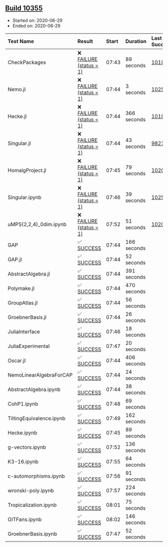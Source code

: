 ## [Build 10355](https://oscarci.mathematik.uni-kl.de/job/oscar/10355/)

* Started on: 2020-06-29
* Ended on: 2020-06-29

| Test Name    | Result | Start | Duration | Last Success | First Failure |
|:-------------|:-------|:------|:---------|:-------------|:--------------|
| CheckPackages | ❌ [FAILURE (status = 1)](https://oscarci.mathematik.uni-kl.de/job/oscar/10355/artifact/logs/build-10355/CheckPackages.log) | 07:43 | 89 seconds | [10197](https://oscarci.mathematik.uni-kl.de/job/oscar/10197/) | [10198](https://oscarci.mathematik.uni-kl.de/job/oscar/10198/) |
| Nemo.jl | ❌ [FAILURE (status = 1)](https://oscarci.mathematik.uni-kl.de/job/oscar/10355/artifact/logs/build-10355/Nemo.jl.log) | 07:44 | 3 seconds | [10252](https://oscarci.mathematik.uni-kl.de/job/oscar/10252/) | [10253](https://oscarci.mathematik.uni-kl.de/job/oscar/10253/) |
| Hecke.jl | ❌ [FAILURE (status = 1)](https://oscarci.mathematik.uni-kl.de/job/oscar/10355/artifact/logs/build-10355/Hecke.jl.log) | 07:44 | 366 seconds | [10197](https://oscarci.mathematik.uni-kl.de/job/oscar/10197/) | [10198](https://oscarci.mathematik.uni-kl.de/job/oscar/10198/) |
| Singular.jl | ❌ [FAILURE (status = 1)](https://oscarci.mathematik.uni-kl.de/job/oscar/10355/artifact/logs/build-10355/Singular.jl.log) | 07:44 | 43 seconds | [9821](https://oscarci.mathematik.uni-kl.de/job/oscar/9821/) | [9822](https://oscarci.mathematik.uni-kl.de/job/oscar/9822/) |
| HomalgProject.jl | ❌ [FAILURE (status = 1)](https://oscarci.mathematik.uni-kl.de/job/oscar/10355/artifact/logs/build-10355/HomalgProject.jl.log) | 07:45 | 79 seconds | [10209](https://oscarci.mathematik.uni-kl.de/job/oscar/10209/) | [10210](https://oscarci.mathematik.uni-kl.de/job/oscar/10210/) |
| Singular.ipynb | ❌ [FAILURE (status = 1)](https://oscarci.mathematik.uni-kl.de/job/oscar/10355/artifact/logs/build-10355/Singular.ipynb.log) | 07:46 | 39 seconds | [10252](https://oscarci.mathematik.uni-kl.de/job/oscar/10252/) | [10253](https://oscarci.mathematik.uni-kl.de/job/oscar/10253/) |
| uMPS(2,2,4)_0dim.ipynb | ❌ [FAILURE (status = 1)](https://oscarci.mathematik.uni-kl.de/job/oscar/10355/artifact/logs/build-10355/uMPS-2-2-4-_0dim.ipynb.log) | 07:52 | 51 seconds | [10209](https://oscarci.mathematik.uni-kl.de/job/oscar/10209/) | [10210](https://oscarci.mathematik.uni-kl.de/job/oscar/10210/) |
| GAP | ✅ [SUCCESS](https://oscarci.mathematik.uni-kl.de/job/oscar/10355/artifact/logs/build-10355/GAP.log) | 07:44 | 166 seconds |  |  |
| GAP.jl | ✅ [SUCCESS](https://oscarci.mathematik.uni-kl.de/job/oscar/10355/artifact/logs/build-10355/GAP.jl.log) | 07:44 | 52 seconds |  |  |
| AbstractAlgebra.jl | ✅ [SUCCESS](https://oscarci.mathematik.uni-kl.de/job/oscar/10355/artifact/logs/build-10355/AbstractAlgebra.jl.log) | 07:44 | 391 seconds |  |  |
| Polymake.jl | ✅ [SUCCESS](https://oscarci.mathematik.uni-kl.de/job/oscar/10355/artifact/logs/build-10355/Polymake.jl.log) | 07:44 | 470 seconds |  |  |
| GroupAtlas.jl | ✅ [SUCCESS](https://oscarci.mathematik.uni-kl.de/job/oscar/10355/artifact/logs/build-10355/GroupAtlas.jl.log) | 07:44 | 56 seconds |  |  |
| GroebnerBasis.jl | ✅ [SUCCESS](https://oscarci.mathematik.uni-kl.de/job/oscar/10355/artifact/logs/build-10355/GroebnerBasis.jl.log) | 07:44 | 26 seconds |  |  |
| JuliaInterface | ✅ [SUCCESS](https://oscarci.mathematik.uni-kl.de/job/oscar/10355/artifact/logs/build-10355/JuliaInterface.log) | 07:46 | 18 seconds |  |  |
| JuliaExperimental | ✅ [SUCCESS](https://oscarci.mathematik.uni-kl.de/job/oscar/10355/artifact/logs/build-10355/JuliaExperimental.log) | 07:47 | 20 seconds |  |  |
| Oscar.jl | ✅ [SUCCESS](https://oscarci.mathematik.uni-kl.de/job/oscar/10355/artifact/logs/build-10355/Oscar.jl.log) | 07:44 | 406 seconds |  |  |
| NemoLinearAlgebraForCAP | ✅ [SUCCESS](https://oscarci.mathematik.uni-kl.de/job/oscar/10355/artifact/logs/build-10355/NemoLinearAlgebraForCAP.log) | 07:44 | 24 seconds |  |  |
| AbstractAlgebra.ipynb | ✅ [SUCCESS](https://oscarci.mathematik.uni-kl.de/job/oscar/10355/artifact/logs/build-10355/AbstractAlgebra.ipynb.log) | 07:44 | 38 seconds |  |  |
| CohP1.ipynb | ✅ [SUCCESS](https://oscarci.mathematik.uni-kl.de/job/oscar/10355/artifact/logs/build-10355/CohP1.ipynb.log) | 07:48 | 69 seconds |  |  |
| TiltingEquivalence.ipynb | ✅ [SUCCESS](https://oscarci.mathematik.uni-kl.de/job/oscar/10355/artifact/logs/build-10355/TiltingEquivalence.ipynb.log) | 07:49 | 162 seconds |  |  |
| Hecke.ipynb | ✅ [SUCCESS](https://oscarci.mathematik.uni-kl.de/job/oscar/10355/artifact/logs/build-10355/Hecke.ipynb.log) | 07:45 | 89 seconds |  |  |
| g-vectors.ipynb | ✅ [SUCCESS](https://oscarci.mathematik.uni-kl.de/job/oscar/10355/artifact/logs/build-10355/g-vectors.ipynb.log) | 07:52 | 136 seconds |  |  |
| K3-16.ipynb | ✅ [SUCCESS](https://oscarci.mathematik.uni-kl.de/job/oscar/10355/artifact/logs/build-10355/K3-16.ipynb.log) | 07:55 | 64 seconds |  |  |
| c-automorphisms.ipynb | ✅ [SUCCESS](https://oscarci.mathematik.uni-kl.de/job/oscar/10355/artifact/logs/build-10355/c-automorphisms.ipynb.log) | 07:56 | 91 seconds |  |  |
| wronski-poly.ipynb | ✅ [SUCCESS](https://oscarci.mathematik.uni-kl.de/job/oscar/10355/artifact/logs/build-10355/wronski-poly.ipynb.log) | 07:57 | 224 seconds |  |  |
| Tropicalization.ipynb | ✅ [SUCCESS](https://oscarci.mathematik.uni-kl.de/job/oscar/10355/artifact/logs/build-10355/Tropicalization.ipynb.log) | 08:01 | 75 seconds |  |  |
| GITFans.ipynb | ✅ [SUCCESS](https://oscarci.mathematik.uni-kl.de/job/oscar/10355/artifact/logs/build-10355/GITFans.ipynb.log) | 08:02 | 146 seconds |  |  |
| GroebnerBasis.ipynb | ✅ [SUCCESS](https://oscarci.mathematik.uni-kl.de/job/oscar/10355/artifact/logs/build-10355/GroebnerBasis.ipynb.log) | 07:47 | 52 seconds |  |  |
